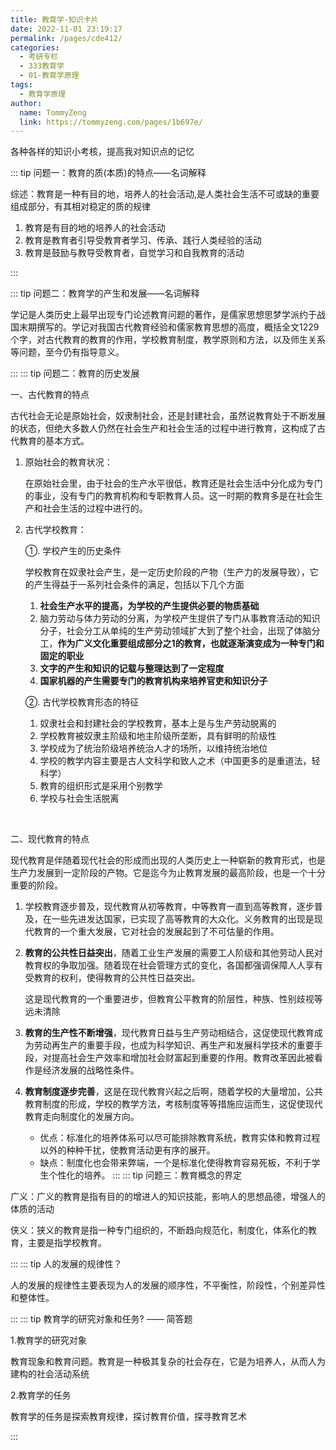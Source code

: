 ```yaml
---
title: 教育学-知识卡片
date: 2022-11-01 23:19:17
permalink: /pages/cde412/
categories:
  - 考研专栏
  - 333教育学
  - 01-教育学原理
tags:
  - 教育学原理
author: 
  name: TommyZeng
  link: https://tommyzeng.com/pages/1b697e/
---
```

各种各样的知识小考核，提高我对知识点的记忆

::: tip 问题一：教育的质(本质)的特点——名词解释


综述：教育是一种有目的地，培养人的社会活动,是人类社会生活不可或缺的重要组成部分，有其相对稳定的质的规律

1. 教育是有目的地的培养人的社会活动
1. 教育是教育者引导受教育者学习、传承、践行人类经验的活动
1. 教育是鼓励与教导受教育者，自觉学习和自我教育的活动

:::

<!-- more -->

::: tip 问题二：教育学的产生和发展——名词解释


学记是人类历史上最早出现专门论述教育问题的著作，是儒家思想思梦学派约于战国末期撰写的。学记对我国古代教育经验和儒家教育思想的高度，概括全文1229个字，对古代教育的教育的作用，学校教育制度，教学原则和方法，以及师生关系等问题，至今仍有指导意义。

:::
::: tip 问题二：教育的历史发展


一、古代教育的特点

古代社会无论是原始社会，奴隶制社会，还是封建社会，虽然说教育处于不断发展的状态，但绝大多数人仍然在社会生产和社会生活的过程中进行教育，这构成了古代教育的基本方式。

1. 原始社会的教育状况：

   在原始社会里，由于社会的生产水平很低，教育还是社会生活中分化成为专门的事业，没有专门的教育机构和专职教育人员。这一时期的教育多是在社会生产和社会生活的过程中进行的。

2. 古代学校教育：

   ①. 学校产生的历史条件

      学校教育在奴隶社会产生，是一定历史阶段的产物（生产力的发展导致），它的产生得益于一系列社会条件的满足，包括以下几个方面

      1. **社会生产水平的提高，为学校的产生提供必要的物质基础**
      2. 脑力劳动与体力劳动的分离，为学校产生提供了专门从事教育活动的知识分子，社会分工从单纯的生产劳动领域扩大到了整个社会，出现了体脑分工，**作为广义文化重要组成部分之1的教育，也就逐渐演变成为一种专门和固定的职业**
      3. **文字的产生和知识的记载与整理达到了一定程度**
      4. **国家机器的产生需要专门的教育机构来培养官吏和知识分子**

   ②. 古代学校教育形态的特征

      1. 奴隶社会和封建社会的学校教育，基本上是与生产劳动脱离的
      2. 学校教育被奴隶主阶级和地主阶级所垄断，具有鲜明的阶级性
      3. 学校成为了统治阶级培养统治人才的场所，以维持统治地位
      4. 学校的教学内容主要是古人文科学和致人之术（中国更多的是重道法，轻科学）
      5. 教育的组织形式是采用个别教学
      6. 学校与社会生活脱离

<br>

二、现代教育的特点

现代教育是伴随着现代社会的形成而出现的人类历史上一种崭新的教育形式，也是生产力发展到一定阶段的产物。它是迄今为止教育发展的最高阶段，也是一个十分重要的阶段。

1. 学校教育逐步普及，现代教育从初等教育，中等教育一直到高等教育，逐步普及，在一些先进发达国家，已实现了高等教育的大众化。义务教育的出现是现代教育的一个重大发展，它对社会的发展起到了不可估量的作用。

2. **教育的公共性日益突出**，随着工业生产发展的需要工人阶级和其他劳动人民对教育权的争取加强。随着现在社会管理方式的变化，各国都强调保障人人享有受教育的权利，使得教育的公共性日益突出。

   这是现代教育的一个重要进步，但教育公平教育的阶层性，种族、性别歧视等远未清除

3. **教育的生产性不断增强**，现代教育日益与生产劳动相结合，这促使现代教育成为劳动再生产的重要手段，也成为科学知识、再生产和发展科学技术的重要手段，对提高社会生产效率和增加社会财富起到重要的作用。教育改革因此被看作是经济发展的战略性条件。

4. **教育制度逐步完善**，这是在现代教育兴起之后啊，随着学校的大量增加，公共教育制度的形成，学校的教学方法，考核制度等等措施应运而生，这促使现代教育走向制度化的发展方向。

   - 优点：标准化的培养体系可以尽可能排除教育系统，教育实体和教育过程以外的种种干扰，使教育活动更有序的展开。
   - 缺点：制度化也会带来弊端，一个是标准化使得教育容易死板，不利于学生个性化的培养。
:::
::: tip 问题三：教育概念的界定



广义：广义的教育是指有目的的增进人的知识技能，影响人的思想品德，增强人的体质的活动

侠义：狭义的教育是指一种专门组织的，不断趋向规范化，制度化，体系化的教育，主要是指学校教育。


:::
::: tip 人的发展的规律性？



人的发展的规律性主要表现为人的发展的顺序性，不平衡性，阶段性，个别差异性和整体性。


:::
::: tip 教育学的研究对象和任务? —— 简答题




1.教育学的研究对象

教育现象和教育问题。教育是一种极其复杂的社会存在，它是为培养人，从而人为建构的社会活动系统


2.教育学的任务

教育学的任务是探索教育规律，探讨教育价值，探寻教育艺术


:::


